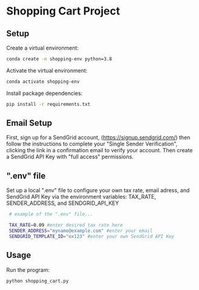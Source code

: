 # Shopping Cart Project

## Setup

Create a virtual environment:

```sh
conda create -n shopping-env python=3.8
```

Activate the virtual environment:
```sh
conda activate shopping-env
```

Install package dependencies:
```sh
pip install -r requirements.txt
```

## Email Setup
First, sign up for a SendGrid account, (https://signup.sendgrid.com/) then follow the instructions to complete your "Single Sender Verification", clicking the link in a confirmation email to verify your account.
Then create a SendGrid API Key with "full access" permissions.

## ".env" file

Set up a local ".env" file to configure your own tax rate, email adress, and SendGrid API Key via the environment variables: TAX_RATE, SENDER_ADDRESS, and SENDGRID_API_KEY
```sh
 # example of the ".env" file...

 TAX_RATE=0.09 #enter desired tax rate here
 SENDER_ADDRESS="myname@example.com" #enter your email
 SENDGRID_TEMPLATE_ID="ex123" #enter your own SendGrid API Key
```

## Usage

Run the program:

```sh
python shopping_cart.py
```
